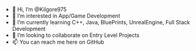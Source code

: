 - 👋 Hi, I’m @Kilgore975
- 👀 I’m interested in App/Game Development
- 🌱 I’m currently learning C++, Java, BluePrints, UnrealEngine, Full Stack Development
- 💞️ I’m looking to collaborate on Entry Level Projects
- 📫 You can reach me here on GitHub

<!---
Kilgore975/Kilgore975 is a ✨ special ✨ repository because its `README.md` (this file) appears on your GitHub profile.
You can click the Preview link to take a look at your changes.
--->

